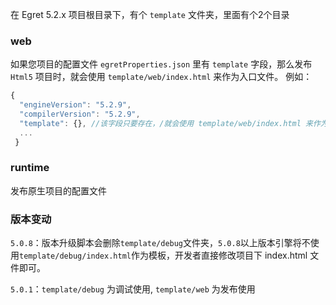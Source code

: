 在 Egret 5.2.x 项目根目录下，有个 `template` 文件夹，里面有个2个目录

### web
如果您项目的配置文件 `egretProperties.json` 里有 `template` 字段，那么发布 `Html5` 项目时，就会使用 `template/web/index.html` 来作为入口文件。
例如：

~~~javascript
{
  "engineVersion": "5.2.9",
  "compilerVersion": "5.2.9",
  "template": {}, //该字段只要存在，/就会使用 template/web/index.html 来作为入口文件。
  ...
 }
~~~

### runtime
发布原生项目的配置文件



### 版本变动
`5.0.8`：版本升级脚本会删除`template/debug`文件夹，`5.0.8`以上版本引擎将不使用`template/debug/index.html`作为模板，开发者直接修改项目下 index.html 文件即可。

`5.0.1`：`template/debug` 为调试使用, `template/web` 为发布使用
